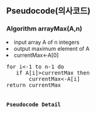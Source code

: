 <h2>Pseudocode(의사코드)</h2>
  
<h3>Algorithm arrayMax(A,n)</h3>
     <li>input array A of n integers</li>
     <li>output maximum element of A</li>
     <li>currentMax<-A[0]</li>
<pre>for i<-1 to n-1 do
   if A[i]>currentMax then
       currentMax<-A[i]
return currentMax
                  </pre>
<h4><pre>
Pseudocode Detail
  
</pre>
</h4>
      



